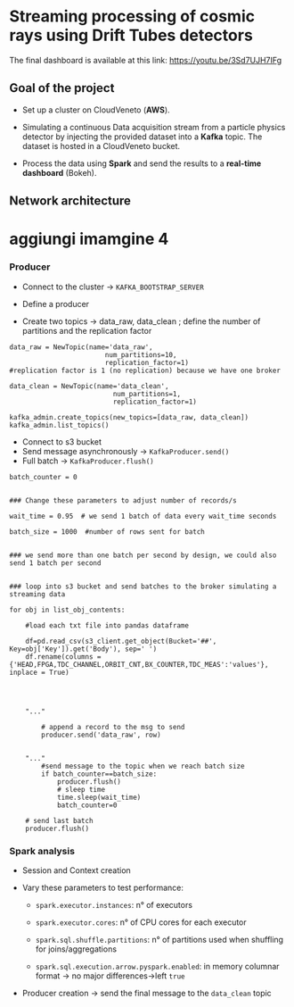 # Streaming processing of cosmic rays using Drift Tubes detectors

The final dashboard is available at this link: https://youtu.be/3Sd7UJH7IFg


## Goal of the project

* Set up a cluster on CloudVeneto (**AWS**).

* Simulating a continuous Data acquisition stream from a particle physics detector by injecting the provided dataset into a **Kafka** topic. The dataset is hosted in a CloudVeneto bucket.

* Process the data using **Spark** and send the results to a **real-time dashboard** (Bokeh). 

## Network architecture
# aggiungi imamgine 4

### Producer
 
- Connect to the cluster -> `KAFKA_BOOTSTRAP_SERVER`

- Define a producer

- Create two topics -> data_raw, data_clean ; define the number of partitions and the replication factor

```python3
data_raw = NewTopic(name='data_raw', 
                        num_partitions=10,                      
                        replication_factor=1)                     #replication factor is 1 (no replication) because we have one broker    

data_clean = NewTopic(name='data_clean', 
                          num_partitions=1, 
                          replication_factor=1)

kafka_admin.create_topics(new_topics=[data_raw, data_clean])
kafka_admin.list_topics()

```

- Connect to s3 bucket
- Send message asynchronously -> `KafkaProducer.send()`
- Full batch -> `KafkaProducer.flush()`

```python3
batch_counter = 0 


### Change these parameters to adjust number of records/s

wait_time = 0.95  # we send 1 batch of data every wait_time seconds

batch_size = 1000  #number of rows sent for batch 


### we send more than one batch per second by design, we could also send 1 batch per second


### loop into s3 bucket and send batches to the broker simulating a streaming data

for obj in list_obj_contents:
    
    #load each txt file into pandas dataframe
    
    df=pd.read_csv(s3_client.get_object(Bucket='##', Key=obj['Key']).get('Body'), sep=' ')
    df.rename(columns = {'HEAD,FPGA,TDC_CHANNEL,ORBIT_CNT,BX_COUNTER,TDC_MEAS':'values'}, inplace = True)
    

    
    
    "..."

        # append a record to the msg to send
        producer.send('data_raw', row)
        
        
    "..."
        #send message to the topic when we reach batch size 
        if batch_counter==batch_size:
            producer.flush()
            # sleep time
            time.sleep(wait_time)
            batch_counter=0
            
    # send last batch 
    producer.flush()

```

### Spark analysis

* Session and Context creation

* Vary these parameters to test performance:

  - `spark.executor.instances`: n° of executors 

  - `spark.executor.cores`: n° of CPU cores for each executor

  - `spark.sql.shuffle.partitions`: n° of partitions used when shuffling for joins/aggregations

  - `spark.sql.execution.arrow.pyspark.enabled`: in memory columnar format → no major differences→left `true`

* Producer creation -> send the final message to the `data_clean` topic